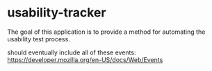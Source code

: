 # usability-tracker
The goal of this application is to provide a method for automating the usability test process.

should eventually include all of these events:
https://developer.mozilla.org/en-US/docs/Web/Events
